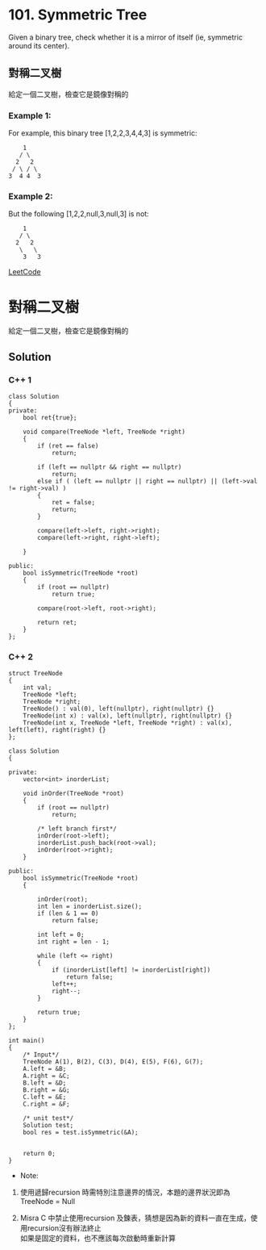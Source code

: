 # 101. Symmetric Tree
Given a binary tree, check whether it is a mirror of itself (ie, symmetric around its center).  

## 對稱二叉樹  
給定一個二叉樹，檢查它是鏡像對稱的  

### Example 1:
For example, this binary tree [1,2,2,3,4,4,3] is symmetric: 
```
    1
   / \
  2   2
 / \ / \
3  4 4  3
```
### Example 2:
But the following [1,2,2,null,3,null,3] is not:  
```
    1
   / \
  2   2
   \   \
    3   3
```
[LeetCode](https://leetcode.com/problems/symmetric-tree/)  


# 對稱二叉樹  
給定一個二叉樹，檢查它是鏡像對稱的  

## Solution

### C++ 1
```
class Solution
{
private:
    bool ret{true};

    void compare(TreeNode *left, TreeNode *right)
    {
        if (ret == false)
            return;

        if (left == nullptr && right == nullptr)
            return;
        else if ( (left == nullptr || right == nullptr) || (left->val != right->val) )
        {
            ret = false;
            return;
        }
                
        compare(left->left, right->right);
        compare(left->right, right->left);
        
    }

public:
    bool isSymmetric(TreeNode *root)
    {
        if (root == nullptr)
            return true;

        compare(root->left, root->right);

        return ret;
    }
};
```

### C++ 2
```
struct TreeNode
{
    int val;
    TreeNode *left;
    TreeNode *right;
    TreeNode() : val(0), left(nullptr), right(nullptr) {}
    TreeNode(int x) : val(x), left(nullptr), right(nullptr) {}
    TreeNode(int x, TreeNode *left, TreeNode *right) : val(x), left(left), right(right) {}
};

class Solution
{

private:
    vector<int> inorderList;

    void inOrder(TreeNode *root)
    {
        if (root == nullptr)
            return;

        /* left branch first*/
        inOrder(root->left);
        inorderList.push_back(root->val);
        inOrder(root->right);
    }

public:
    bool isSymmetric(TreeNode *root)
    {

        inOrder(root);
        int len = inorderList.size();
        if (len & 1 == 0)
            return false;

        int left = 0;
        int right = len - 1;

        while (left <= right)
        {
            if (inorderList[left] != inorderList[right])
                return false;
            left++;
            right--;
        }

        return true;
    }
};

int main()
{
    /* Input*/
    TreeNode A(1), B(2), C(3), D(4), E(5), F(6), G(7);
    A.left = &B;
    A.right = &C;
    B.left = &D;
    B.right = &G;
    C.left = &E;
    C.right = &F;

    /* unit test*/
    Solution test;
    bool res = test.isSymmetric(&A);

    
    return 0;
}
```


* Note:  

1. 使用遞歸recursion 時需特別注意邊界的情況，本題的邊界狀況即為  TreeNode = Null  

2. Misra C 中禁止使用recursion 及鍊表，猜想是因為新的資料一直在生成，使用recursion沒有辦法終止  
   如果是固定的資料，也不應該每次啟動時重新計算 
